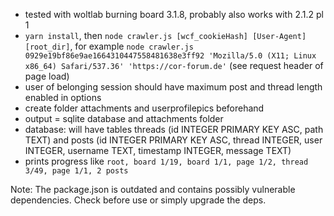 - tested with woltlab burning board 3.1.8, probably also works with 2.1.2 pl 1
- `yarn install`, then `node crawler.js [wcf_cookieHash] [User-Agent] [root_dir]`, for example `node crawler.js 0929e19bf86e9ae1664310447558481638e3ff92 'Mozilla/5.0 (X11; Linux x86_64) Safari/537.36' 'https://cor-forum.de'` (see request header of page load)
- user of belonging session should have maximum post and thread length enabled in options
- create folder attachments and userprofilepics beforehand
- output = sqlite database and attachments folder
- database: will have tables threads (id INTEGER PRIMARY KEY ASC, path TEXT) and posts (id INTEGER PRIMARY KEY ASC, thread INTEGER, user INTEGER, username TEXT, timestamp INTEGER, message TEXT)
- prints progress like `root, board 1/19, board 1/1, page 1/2, thread 3/49, page 1/1, 2 posts`

Note: The package.json is outdated and contains possibly vulnerable dependencies. Check before use or simply upgrade the deps.
